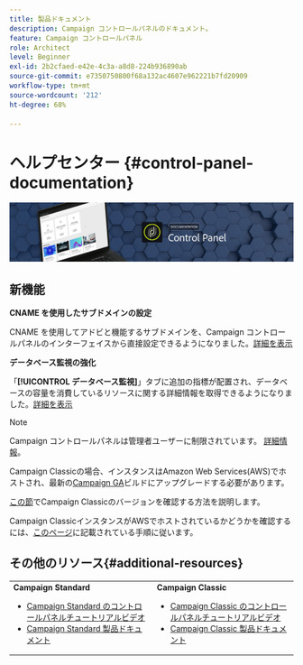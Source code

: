 ```yaml
---
title: 製品ドキュメント
description: Campaign コントロールパネルのドキュメント。
feature: Campaign コントロールパネル
role: Architect
level: Beginner
exl-id: 2b2cfaed-e42e-4c3a-a8d8-224b936890ab
source-git-commit: e7350750800f68a132ac4607e962221b7fd20909
workflow-type: tm+mt
source-wordcount: '212'
ht-degree: 68%

---
```


# ヘルプセンター {#control-panel-documentation}

![](assets/do-not-localize/banner.png)

## 新機能

**CNAME を使用したサブドメインの設定**

CNAME を使用してアドビと機能するサブドメインを、Campaign コントロールパネルのインターフェイスから直接設定できるようになりました。[詳細を表示](subdomains-certificates/using/setting-up-new-subdomain.md)

**データベース監視の強化**

「**[!UICONTROL データベース監視]**」タブに追加の指標が配置され、データベースの容量を消費しているリソースに関する詳細情報を取得できるようになりました。[詳細を表示](performance-monitoring/using/database-monitoring.md)

>[!NOTE]
>
>Campaign コントロールパネルは管理者ユーザーに制限されています。 [詳細情報](https://experienceleague.adobe.com/docs/control-panel/using/discover-control-panel/managing-permissions.html?lang=ja#discover-control-panel)。
>
>Campaign Classicの場合、インスタンスはAmazon Web Services(AWS)でホストされ、最新の[Campaign GA](https://experienceleague.adobe.com/docs/campaign-classic/using/release-notes/rn-overview.html#rn-statuses)ビルドにアップグレードする必要があります。
>
>[この節](https://experienceleague.adobe.com/docs/campaign-classic/using/getting-started/starting-with-adobe-campaign/launching-adobe-campaign.html?lang=ja#getting-your-campaign-version)でCampaign Classicのバージョンを確認する方法を説明します。
>
>Campaign ClassicインスタンスがAWSでホストされているかどうかを確認するには、[このページ](faq.md)に記載されている手順に従います。

## その他のリソース{#additional-resources}

<table>
    <tr>
        <td><b>Campaign Standard</b><br/>
        <ul>
            <li><a href="https://experienceleague.adobe.com/docs/campaign-standard-learn/control-panel/control-panel-overview.html?lang=ja">Campaign Standard のコントロールパネルチュートリアルビデオ</a></li>
            <li><a href="https://docs.adobe.com/content/help/ja-JP/campaign-standard/using/campaign-standard-home.html">Campaign Standard 製品ドキュメント</a></li>
        </ul>
        </td>
        <td><b>Campaign Classic</b><br/>
        <ul>
            <li><a href="https://experienceleague.adobe.com/docs/campaign-classic-learn/control-panel/control-panel-overview.html?lang=ja">Campaign Classic のコントロールパネルチュートリアルビデオ</a></li>
            <li><a href="https://docs.adobe.com/content/help/ja-JP/campaign-classic/using/campaign-classic-home.html">Campaign Classic 製品ドキュメント</a></li>
        </ul>
        </td>
    </tr>
</table>
